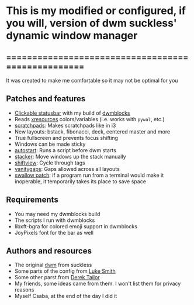 # This is my modified or configured, if you will, version of dwm suckless' dynamic window manager
## ==================================================
It was created to make me comfortable so it may not be optimal for you

## Patches and features

- [Clickable statusbar](https://dwm.suckless.org/patches/statuscmd/) with my build of [dwmblocks](https://github.com/TramSizedInc/dwmblocks)
- Reads [xresources](https://dwm.suckless.org/patches/xresources/) colors/variables (i.e. works with `pywal`, etc.)
- [scratchpads](https://dwm.suckless.org/patches/scratchpads/): Makes scratchpads like in i3 
- New layouts: bstack, fibonacci, deck, centered master and more
- True fullscreen and prevents focus shifting
- Windows can be made sticky 
- [autostart](https://dwm.suckless.org/patches/autostart/): Runs a script before dwm starts
- [stacker](https://dwm.suckless.org/patches/stacker/): Move windows up the stack manually 
- [shiftview](https://dwm.suckless.org/patches/nextprev/): Cycle through tags 
- [vanitygaps](https://dwm.suckless.org/patches/vanitygaps/): Gaps allowed across all layouts
- [swallow patch](https://dwm.suckless.org/patches/swallow/): if a program run from a terminal would make it inoperable, it temporarily takes its place to save space

## Requirements

- You may need my dwmblocks build
- The scripts I run with dwmblocks
- libxft-bgra for colored emoji support in dwmblocks
- JoyPixels font for the bar as well

## Authors and resources

- The original [dwm](https://dwm.suckless.org/) from suckless
- Some parts of the config from [Luke Smith](https://github.com/LukeSmithxyz)
- Some other parst from [Derek Tailor](https://gitlab.com/dwt1)
- My friends, some ideas came from them. I won't list them for privacy reasons
- Myself Csaba, at the end of the day I did it
